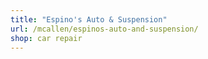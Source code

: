 ```yaml
---
title: "Espino's Auto & Suspension"
url: /mcallen/espinos-auto-and-suspension/
shop: car repair
---
```

